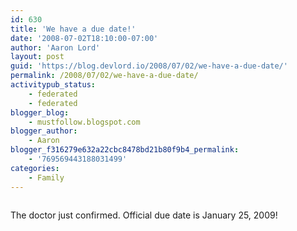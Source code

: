 ```yaml
---
id: 630
title: 'We have a due date!'
date: '2008-07-02T18:10:00-07:00'
author: 'Aaron Lord'
layout: post
guid: 'https://blog.devlord.io/2008/07/02/we-have-a-due-date/'
permalink: /2008/07/02/we-have-a-due-date/
activitypub_status:
    - federated
    - federated
blogger_blog:
    - mustfollow.blogspot.com
blogger_author:
    - Aaron
blogger_f316279e632a22cbc8478bd21b80f9b4_permalink:
    - '769569443188031499'
categories:
    - Family
---
```


<p class="mobile-photo"><a href="http://bp3.blogger.com/_OZWxOfjIgdA/SGvE10G3LhI/AAAAAAAAADQ/6pTuHWujueY/s1600-h/photo-795266.jpg"><img src="http://bp3.blogger.com/_OZWxOfjIgdA/SGvE10G3LhI/AAAAAAAAADQ/6pTuHWujueY/s320/photo-795266.jpg" border="0" alt="" /></a></p>The doctor just confirmed. Official due date is January 25, 2009!